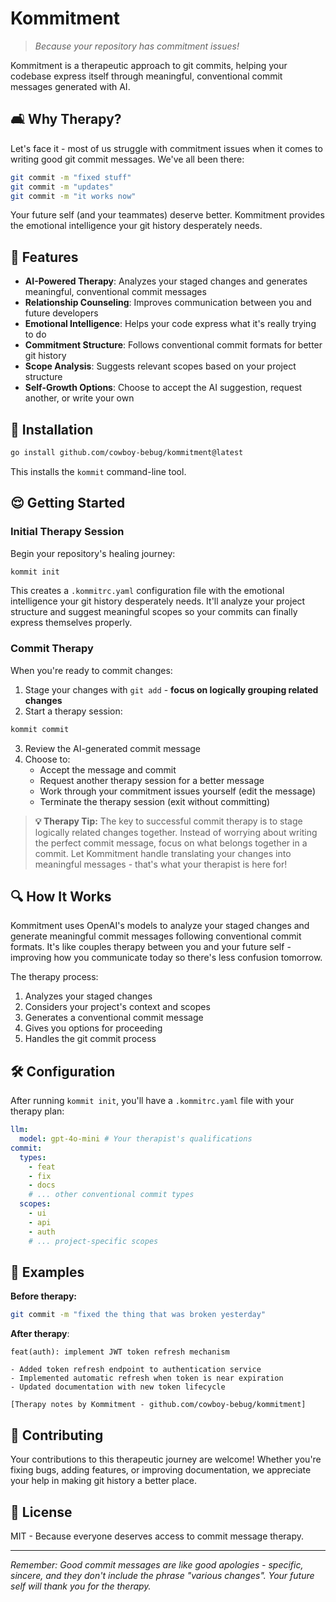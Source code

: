 # Kommitment

> _Because your repository has commitment issues!_

Kommitment is a therapeutic approach to git commits, helping your codebase
express itself through meaningful, conventional commit messages generated with
AI.

## 🛋️ Why Therapy?

Let's face it - most of us struggle with commitment issues when it comes to
writing good git commit messages. We've all been there:

```bash
git commit -m "fixed stuff"
git commit -m "updates"
git commit -m "it works now"
```

Your future self (and your teammates) deserve better. Kommitment provides the
emotional intelligence your git history desperately needs.

## 💊 Features

- **AI-Powered Therapy**: Analyzes your staged changes and generates meaningful,
  conventional commit messages
- **Relationship Counseling**: Improves communication between you and future
  developers
- **Emotional Intelligence**: Helps your code express what it's really trying to
  do
- **Commitment Structure**: Follows conventional commit formats for better git
  history
- **Scope Analysis**: Suggests relevant scopes based on your project structure
- **Self-Growth Options**: Choose to accept the AI suggestion, request another,
  or write your own

## 🧠 Installation

```bash
go install github.com/cowboy-bebug/kommitment@latest
```

This installs the `kommit` command-line tool.

## 😌 Getting Started

### Initial Therapy Session

Begin your repository's healing journey:

```bash
kommit init
```

This creates a `.kommitrc.yaml` configuration file with the emotional
intelligence your git history desperately needs. It'll analyze your project
structure and suggest meaningful scopes so your commits can finally express
themselves properly.

### Commit Therapy

When you're ready to commit changes:

1. Stage your changes with `git add` - **focus on logically grouping related
   changes**
2. Start a therapy session:

```bash
kommit commit
```

3. Review the AI-generated commit message
4. Choose to:
   - Accept the message and commit
   - Request another therapy session for a better message
   - Work through your commitment issues yourself (edit the message)
   - Terminate the therapy session (exit without committing)

> **💡 Therapy Tip:** The key to successful commit therapy is to stage logically
> related changes together. Instead of worrying about writing the perfect commit
> message, focus on what belongs together in a commit. Let Kommitment handle
> translating your changes into meaningful messages - that's what your therapist
> is here for!

## 🔍 How It Works

Kommitment uses OpenAI's models to analyze your staged changes and generate
meaningful commit messages following conventional commit formats. It's like
couples therapy between you and your future self - improving how you communicate
today so there's less confusion tomorrow.

The therapy process:

1. Analyzes your staged changes
2. Considers your project's context and scopes
3. Generates a conventional commit message
4. Gives you options for proceeding
5. Handles the git commit process

## 🛠️ Configuration

After running `kommit init`, you'll have a `.kommitrc.yaml` file with your
therapy plan:

```yaml
llm:
  model: gpt-4o-mini # Your therapist's qualifications
commit:
  types:
    - feat
    - fix
    - docs
    # ... other conventional commit types
  scopes:
    - ui
    - api
    - auth
    # ... project-specific scopes
```

## 💭 Examples

**Before therapy:**

```bash
git commit -m "fixed the thing that was broken yesterday"
```

**After therapy**:

```text
feat(auth): implement JWT token refresh mechanism

- Added token refresh endpoint to authentication service
- Implemented automatic refresh when token is near expiration
- Updated documentation with new token lifecycle

[Therapy notes by Kommitment - github.com/cowboy-bebug/kommitment]
```

## 🙏 Contributing

Your contributions to this therapeutic journey are welcome! Whether you're
fixing bugs, adding features, or improving documentation, we appreciate your
help in making git history a better place.

## 📜 License

MIT - Because everyone deserves access to commit message therapy.

---

_Remember: Good commit messages are like good apologies - specific, sincere, and
they don't include the phrase "various changes". Your future self will thank you
for the therapy._
